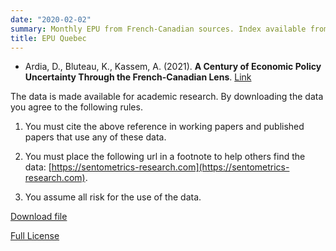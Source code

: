 ```yaml
---
date: "2020-02-02"
summary: Monthly EPU from French-Canadian sources. Index available from 1913 to 2020.
title: EPU Quebec
---
```


- Ardia, D., Bluteau, K., Kassem, A. (2021). **A Century of Economic Policy Uncertainty Through the French-Canadian Lens**.  [Link](https://papers.ssrn.com/sol3/papers.cfm?abstract_id=3773702)

The data is made available for academic research. By downloading the data you agree to the following rules.

1) You must cite the above reference in working papers and published papers that use any of these data.

2) You must place the following url in a footnote to help others find the data: [https://sentometrics-research.com](https://sentometrics-research.com).

3) You assume all risk for the use of the data.

[Download file](https://www.dropbox.com/s/37vl8pagi2ztoah/Sentometrics_EPU_QUEBEC.csv?dl=1)

[Full License](https://www.dropbox.com/s/jwjh4b08zvq09nv/LICENSE.txt?dl=0)